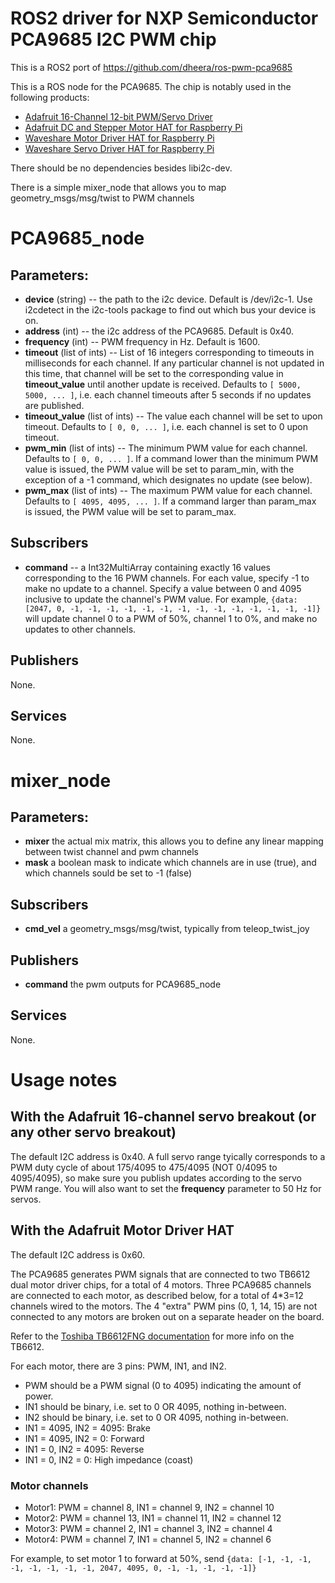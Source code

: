 # ROS2 driver for NXP Semiconductor PCA9685 I2C PWM chip
This is a ROS2 port of https://github.com/dheera/ros-pwm-pca9685


This is a ROS node for the PCA9685. The chip is notably used in the following products:

* [Adafruit 16-Channel 12-bit PWM/Servo Driver](https://www.adafruit.com/product/815)
* [Adafruit DC and Stepper Motor HAT for Raspberry Pi](https://www.adafruit.com/product/2348)
* [Waveshare Motor Driver HAT for Raspberry Pi](https://www.waveshare.com/motor-driver-hat.htm)
* [Waveshare Servo Driver HAT for Raspberry Pi](https://www.waveshare.com/servo-driver-hat.htm)

There should be no dependencies besides libi2c-dev.

There is a simple mixer_node that allows you to map geometry_msgs/msg/twist to PWM channels

# PCA9685_node
## Parameters:

* **device** (string) -- the path to the i2c device. Default is /dev/i2c-1. Use i2cdetect in the i2c-tools package to find out which bus your device is on.
* **address** (int) -- the i2c address of the PCA9685. Default is 0x40.
* **frequency** (int) -- PWM frequency in Hz. Default is 1600.
* **timeout** (list of ints) -- List of 16 integers corresponding to timeouts in milliseconds for each channel. If any particular channel is not updated in this time, that channel will be set to the corresponding value in **timeout_value** until another update is received. Defaults to `[ 5000, 5000, ... ]`, i.e. each channel timeouts after 5 seconds if no updates are published.
* **timeout_value** (list of ints) -- The value each channel will be set to upon timeout. Defaults to `[ 0, 0, ... ]`, i.e. each channel is set to 0 upon timeout.
* **pwm_min** (list of ints) -- The minimum PWM value for each channel. Defaults to `[ 0, 0, ... ]`. If a command lower than the minimum PWM value is issued, the PWM value will be set to param_min, with the exception of a -1 command, which designates no update (see below).
* **pwm_max** (list of ints) -- The maximum PWM value for each channel. Defaults to `[ 4095, 4095, ... ]`. If a command larger than param_max is issued, the PWM value will be set to param_max.

## Subscribers
* **command** -- a Int32MultiArray containing exactly 16 values corresponding to the 16 PWM channels. For each value, specify -1 to make no update to a channel. Specify a value between 0 and 4095 inclusive to update the channel's PWM value. For example, ```{data: [2047, 0, -1, -1, -1, -1, -1, -1, -1, -1, -1, -1, -1, -1, -1, -1]}``` will update channel 0 to a PWM of 50%, channel 1 to 0%, and make no updates to other channels.

## Publishers
None.

## Services
None.


# mixer_node
## Parameters:
* **mixer** the actual mix matrix, this allows you to define any linear mapping between twist channel and pwm channels
* **mask** a boolean mask to indicate which channels are in use (true), and which channels sould be set to -1 (false)

## Subscribers
* **cmd_vel** a geometry_msgs/msg/twist, typically from teleop_twist_joy

## Publishers
* **command** the pwm outputs for PCA9685_node

## Services
None.

# Usage notes

## With the Adafruit 16-channel servo breakout (or any other servo breakout)

The default I2C address is 0x40. A full servo range tyically corresponds to a PWM duty cycle of about 175/4095 to 475/4095 (NOT 0/4095 to 4095/4095), so make sure you publish updates according to the servo PWM range. You will also want to set the **frequency** parameter to 50 Hz for servos.

## With the Adafruit Motor Driver HAT

The default I2C address is 0x60.

The PCA9685 generates PWM signals that are connected to two TB6612 dual motor driver chips, for a total of 4 motors. Three PCA9685 channels are connected to each motor, as described below, for a total of 4*3=12 channels wired to the motors. The 4 "extra" PWM pins (0, 1, 14, 15) are not connected to any motors are broken out on a separate header on the board.

Refer to the [Toshiba TB6612FNG documentation](https://www.sparkfun.com/datasheets/Robotics/TB6612FNG.pdf) for more info on the TB6612.

For each motor, there are 3 pins: PWM, IN1, and IN2.
* PWM should be a PWM signal (0 to 4095) indicating the amount of power.
* IN1 should be binary, i.e. set to 0 OR 4095, nothing in-between.
* IN2 should be binary, i.e. set to 0 OR 4095, nothing in-between.
* IN1 = 4095, IN2 = 4095: Brake
* IN1 = 4095, IN2 = 0: Forward
* IN1 = 0, IN2 = 4095: Reverse
* IN1 = 0, IN2 = 0: High impedance (coast)

### Motor channels

* Motor1: PWM = channel 8, IN1 = channel 9, IN2 = channel 10
* Motor2: PWM = channel 13, IN1 = channel 11, IN2 = channel 12
* Motor3: PWM = channel 2, IN1 = channel 3, IN2 = channel 4
* Motor4: PWM = channel 7, IN1 = channel 5, IN2 = channel 6

For example, to set motor 1 to forward at 50%, send ```{data: [-1, -1, -1, -1, -1, -1, -1, -1, 2047, 4095, 0, -1, -1, -1, -1, -1]}```

